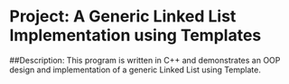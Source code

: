 # Project: A Generic Linked List Implementation using Templates
##Description: This program is written in C++ and demonstrates an OOP design and implementation of a generic Linked List using Template. 
